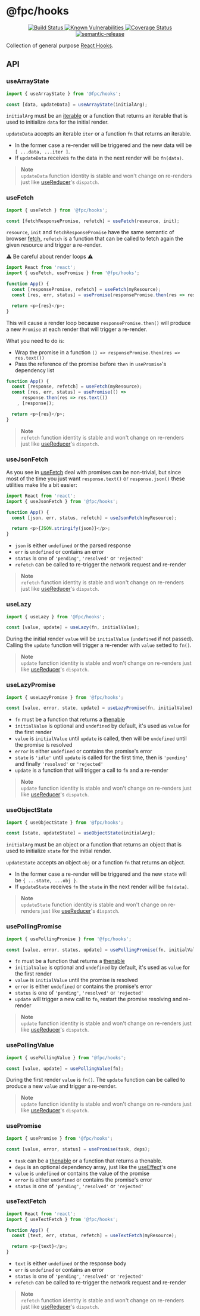 # @fpc/hooks

<div align="center">
  <a href="https://travis-ci.org/fpc-js/hooks" target="_blank">
    <img src="https://travis-ci.org/fpc-js/hooks.svg?branch=master" alt="Build Status">
  </a>
  <a href="https://snyk.io/test/github/fpc-js/hooks?targetFile=package.json">
    <img src="https://snyk.io/test/github/fpc-js/hooks/badge.svg?targetFile=package.json" alt="Known Vulnerabilities" data-canonical-src="https://snyk.io/test/github/fpc-js/hooks?targetFile=package.json" style="max-width:100%;">
  </a>
  <a href="https://coveralls.io/github/fpc-js/hooks?branch=master" target="_blank">
    <img src="https://coveralls.io/repos/github/fpc-js/hooks/badge.svg?branch=master" alt="Coverage Status">
  </a>
  <a href="https://github.com/semantic-release/semantic-release" target="_blank">
    <img src="https://img.shields.io/badge/%20%20%F0%9F%93%A6%F0%9F%9A%80-semantic--release-e10079.svg" alt="semantic-release">
  </a>
</div>

Collection of general purpose [React Hooks](https://reactjs.org/docs/hooks-intro.html).

## API

### useArrayState

```javascript
import { useArrayState } from '@fpc/hooks';

const [data, updateData] = useArrayState(initialArg);
```

`initialArg` must be an [iterable](https://github.com/fpc-js/types#user-content-isiterable)
or a function that returns an iterable that is used to initialize `data`
for the initial render.

`updateData` accepts an iterable `iter` or a function `fn`
that returns an iterable.

- In the former case a re-render will be triggered and
the new data will be `[ ...data, ...iter ]`.
- If `updateData` receives `fn` the data in the next render will be `fn(data)`.

<blockquote>
<strong>Note</strong>
<br>
<code>updateData</code> function identity is stable and won't change on re-renders
just like <a href="https://reactjs.org/docs/hooks-reference.html#usereducer">useReducer</a>'s <code>dispatch</code>.
</blockquote>

### useFetch

```javascript
import { useFetch } from '@fpc/hooks';

const [fetchResponsePromise, refetch] = useFetch(resource, init);
```

`resource`, `init` and `fetchResponsePromise` have the same semantic of browser
[fetch](https://developer.mozilla.org/en-US/docs/Web/API/WindowOrWorkerGlobalScope/fetch),
`refetch` is a function that can be called to fetch again the given resource
and trigger a re-render.

⚠ Be careful about render loops ⚠

```javascript
import React from 'react';
import { useFetch, usePromise } from '@fpc/hooks';

function App() {
  const [responsePromise, refetch] = useFetch(myResource);
  const [res, err, status] = usePromise(responsePromise.then(res => res.text()));

  return <p>{res}</p>;
}
```

This will cause a render loop because `responsePromise.then()` will produce a new
`Promise` at each render that will trigger a re-render.

What you need to do is:

- Wrap the promise in a function `() => responsePromise.then(res => res.text())`
- Pass the reference of the promise before `then` in `usePromise`'s dependency list

```javascript
function App() {
  const [response, refetch] = useFetch(myResource);
  const [res, err, status] = usePromise(() =>
      response.then(res => res.text())
    , [response]);

  return <p>{res}</p>;
}
```

<blockquote>
<strong>Note</strong>
<br>
<code>refetch</code> function identity is stable and won't change on re-renders
just like <a href="https://reactjs.org/docs/hooks-reference.html#usereducer">useReducer</a>'s <code>dispatch</code>.
</blockquote>

### useJsonFetch

As you see in [useFetch](#user-content-usefetch) deal with promises can be
non-trivial, but since most of the time you just want `response.text()`
or `response.json()` these utilities make life a bit easier:

```javascript
import React from 'react';
import { useJsonFetch } from '@fpc/hooks';

function App() {
  const [json, err, status, refetch] = useJsonFetch(myResource);

  return <p>{JSON.stringify(json)}</p>;
}
```

- `json` is either `undefined` or the parsed response
- `err` is `undefined` or contains an error
- `status` is one of `'pending'`, `'resolved'` or `'rejected'`
- `refetch` can be called to re-trigger the network request and re-render

<blockquote>
<strong>Note</strong>
<br>
<code>refetch</code> function identity is stable and won't change on re-renders
just like <a href="https://reactjs.org/docs/hooks-reference.html#usereducer">useReducer</a>'s <code>dispatch</code>.
</blockquote>

### useLazy

```javascript
import { useLazy } from '@fpc/hooks';

const [value, update] = useLazy(fn, initialValue);
```

During the initial render `value` will be `initialValue` (`undefined` if not passed).
Calling the `update` function will trigger a re-render with `value` setted to `fn()`.

<blockquote>
<strong>Note</strong>
<br>
<code>update</code> function identity is stable and won't change on re-renders
just like <a href="https://reactjs.org/docs/hooks-reference.html#usereducer">useReducer</a>'s <code>dispatch</code>.
</blockquote>

### useLazyPromise

```javascript
import { useLazyPromise } from '@fpc/hooks';

const [value, error, state, update] = useLazyPromise(fn, initialValue);
```

- `fn` must be a function that returns a [thenable](https://developer.mozilla.org/en-US/docs/Web/JavaScript/Reference/Operators/await#Thenable_objects)
- `initialValue` is optional and `undefined` by default,
  it's used as `value` for the first render
- `value` is `initialValue` until `update` is called,
  then will be `undefined` until the promise is resolved
- `error` is either `undefined` or contains the promise's error
- `state` is `'idle'` until `update` is called for the first time,
  then is `'pending'` and finally `'resolved'` or `'rejected'`
- `update` is a function that will trigger a call to `fn` and a re-render

<blockquote>
<strong>Note</strong>
<br>
<code>update</code> function identity is stable and won't change on re-renders
just like <a href="https://reactjs.org/docs/hooks-reference.html#usereducer">useReducer</a>'s <code>dispatch</code>.
</blockquote>

### useObjectState

```javascript
import { useObjectState } from '@fpc/hooks';

const [state, updateState] = useObjectState(initialArg);
```

`initialArg` must be an object or a function that returns an object
that is used to initialize `state` for the initial render.

`updateState` accepts an object `obj` or a function `fn`
that returns an object.

- In the former case a re-render will be triggered and
the new `state` will be `{ ...state, ...obj }`.
- If `updateState` receives `fn` the `state` in the next render will be `fn(data)`.

<blockquote>
<strong>Note</strong>
<br>
<code>updateState</code> function identity is stable and won't change on re-renders
just like <a href="https://reactjs.org/docs/hooks-reference.html#usereducer">useReducer</a>'s <code>dispatch</code>.
</blockquote>

### usePollingPromise

```javascript
import { usePollingPromise } from '@fpc/hooks';

const [value, error, status, update] = usePollingPromise(fn, initialValue);
```

- `fn` must be a function that returns a [thenable](https://developer.mozilla.org/en-US/docs/Web/JavaScript/Reference/Operators/await#Thenable_objects)
- `initialValue` is optional and `undefined` by default,
  it's used as `value` for the first render
- `value` is `initialValue` until the promise is resolved
- `error` is either `undefined` or contains the promise's error
- `status` is one of `'pending'`, `'resolved'` or `'rejected'`
- `update` will trigger a new call to `fn`, restart the promise resolving and
  re-render

<blockquote>
<strong>Note</strong>
<br>
<code>update</code> function identity is stable and won't change on re-renders
just like <a href="https://reactjs.org/docs/hooks-reference.html#usereducer">useReducer</a>'s <code>dispatch</code>.
</blockquote>

### usePollingValue

```javascript
import { usePollingValue } from '@fpc/hooks';

const [value, update] = usePollingValue(fn);
```

During the first render `value` is `fn()`. The `update` function can be called
to produce a new `value` and trigger a re-render.

<blockquote>
<strong>Note</strong>
<br>
<code>update</code> function identity is stable and won't change on re-renders
just like <a href="https://reactjs.org/docs/hooks-reference.html#usereducer">useReducer</a>'s <code>dispatch</code>.
</blockquote>

### usePromise

```javascript
import { usePromise } from '@fpc/hooks';

const [value, error, status] = usePromise(task, deps);
```

- `task` can be a [thenable](https://developer.mozilla.org/en-US/docs/Web/JavaScript/Reference/Operators/await#Thenable_objects)
or a function that returns a thenable.
- `deps` is an optional dependency array, just like the [useEffect](https://reactjs.org/docs/hooks-reference.html#useeffect)'s one
- `value` is `undefined` or contains the value of the promise
- `error` is either `undefined` or contains the promise's error
- `status` is one of `'pending'`, `'resolved'` or `'rejected'`

### useTextFetch

```javascript
import React from 'react';
import { useTextFetch } from '@fpc/hooks';

function App() {
  const [text, err, status, refetch] = useTextFetch(myResource);

  return <p>{text}</p>;
}
```

- `text` is either `undefined` or the response body
- `err` is `undefined` or contains an error
- `status` is one of `'pending'`, `'resolved'` or `'rejected'`
- `refetch` can be called to re-trigger the network request and re-render

<blockquote>
<strong>Note</strong>
<br>
<code>refetch</code> function identity is stable and won't change on re-renders
just like <a href="https://reactjs.org/docs/hooks-reference.html#usereducer">useReducer</a>'s <code>dispatch</code>.
</blockquote>

